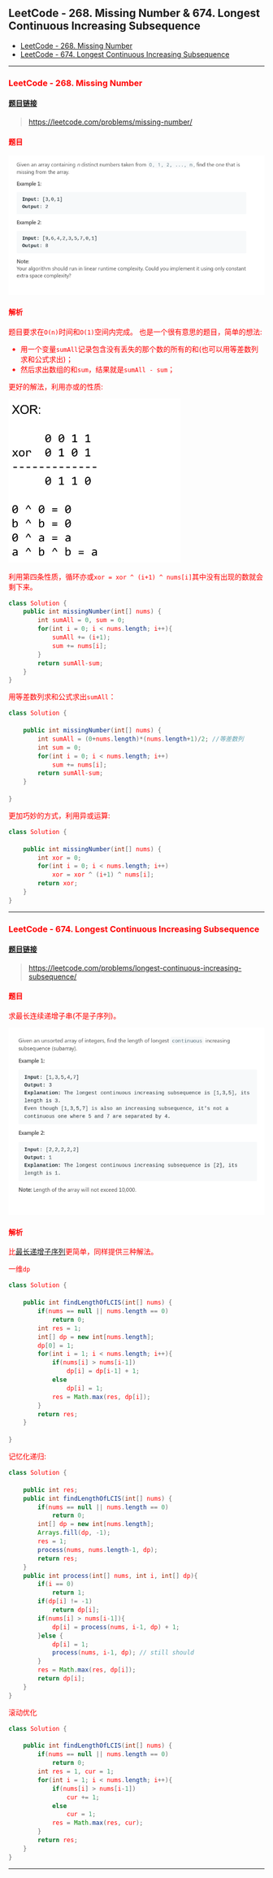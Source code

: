 ﻿## LeetCode - 268. Missing Number &  674. Longest Continuous Increasing Subsequence

* [LeetCode - 268. Missing Number](#leetcode---268-missing-number)
* [LeetCode - 674. Longest Continuous Increasing Subsequence](#leetcode---674-longest-continuous-increasing-subsequence)

***
### <font color = red id = "1">LeetCode - 268. Missing Number
#### [题目链接](https://leetcode.com/problems/missing-number/)

> https://leetcode.com/problems/missing-number/

#### 题目
![在这里插入图片描述](images/268_t.png)
#### 解析
题目要求在`O(n)`时间和`O(1)`空间内完成。
也是一个很有意思的题目，简单的想法: 

* 用一个变量`sumAll`记录包含没有丢失的那个数的所有的和(也可以用等差数列求和公式求出)；
* 然后求出数组的和`sum`，结果就是`sumAll - sum`；

更好的解法，利用亦或的性质: 

![在这里插入图片描述](images/268_s.png)

利用第四条性质，循环亦或`xor = xor ^ (i+1) ^ nums[i]`其中没有出现的数就会剩下来。

```java
class Solution {
    public int missingNumber(int[] nums) {
        int sumAll = 0, sum = 0;
        for(int i = 0; i < nums.length; i++){
            sumAll += (i+1);
            sum += nums[i];
        }
        return sumAll-sum;
    }
}
```
用等差数列求和公式求出`sumAll`：
```java
class Solution {
    
    public int missingNumber(int[] nums) {
        int sumAll = (0+nums.length)*(nums.length+1)/2; //等差数列
        int sum = 0;
        for(int i = 0; i < nums.length; i++)
            sum += nums[i];
        return sumAll-sum;
    }
    
}
```
更加巧妙的方式，利用异或运算: 

```java
class Solution {

    public int missingNumber(int[] nums) {
        int xor = 0;
        for(int i = 0; i < nums.length; i++)
            xor = xor ^ (i+1) ^ nums[i];
        return xor;
    }
}
```

***
### <font color = red id = "2">LeetCode - 674. Longest Continuous Increasing Subsequence
#### [题目链接](https://leetcode.com/problems/longest-continuous-increasing-subsequence/)

> https://leetcode.com/problems/longest-continuous-increasing-subsequence/

#### 题目
求最长连续递增<font color =red>子串</font>(不是子序列)。

![在这里插入图片描述](images/674_t.png)

#### 解析
比[最长递增子序列](https://blog.csdn.net/zxzxzx0119/article/details/81224734)更简单，同样提供三种解法。

一维`dp`
```java
class Solution {
    
    public int findLengthOfLCIS(int[] nums) {
        if(nums == null || nums.length == 0)
            return 0;
        int res = 1;
        int[] dp = new int[nums.length];
        dp[0] = 1;
        for(int i = 1; i < nums.length; i++){
            if(nums[i] > nums[i-1])
                dp[i] = dp[i-1] + 1;
            else 
                dp[i] = 1;
            res = Math.max(res, dp[i]); 
        }
        return res;
    }

}
```
记忆化递归: 
```java
class Solution {   
    
    public int res;
    public int findLengthOfLCIS(int[] nums) {
        if(nums == null || nums.length == 0)
            return 0;
        int[] dp = new int[nums.length];
        Arrays.fill(dp, -1);
        res = 1;
        process(nums, nums.length-1, dp);
        return res;
    }
    public int process(int[] nums, int i, int[] dp){
        if(i == 0)
            return 1;
        if(dp[i] != -1)
            return dp[i];
        if(nums[i] > nums[i-1]){
            dp[i] = process(nums, i-1, dp) + 1;
        }else {
            dp[i] = 1;
            process(nums, i-1, dp); // still should 
        }
        res = Math.max(res, dp[i]);
        return dp[i];
    }
}
```
滚动优化
```java
class Solution {   

    public int findLengthOfLCIS(int[] nums) {
        if(nums == null || nums.length == 0)
            return 0;
        int res = 1, cur = 1;
        for(int i = 1; i < nums.length; i++){
            if(nums[i] > nums[i-1])
                cur += 1;
            else 
                cur = 1;
            res = Math.max(res, cur); 
        }
        return res;
    }
}
```

***
